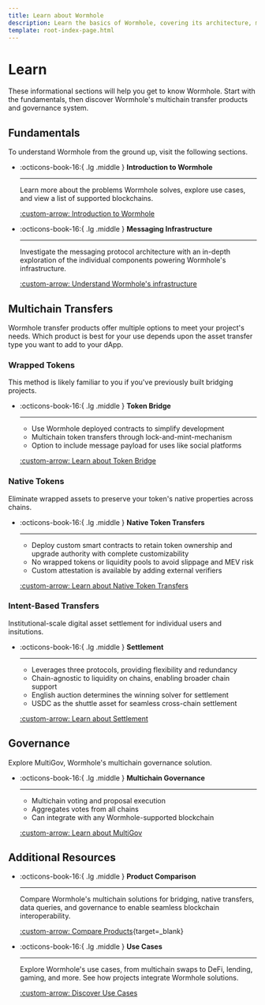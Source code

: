 ```yaml
---
title: Learn about Wormhole
description: Learn the basics of Wormhole, covering its architecture, messaging protocols, and how it enables multichain communication and asset transfers.
template: root-index-page.html
---
```


# Learn

These informational sections will help you get to know Wormhole. Start with the fundamentals, then discover Wormhole's multichain transfer products and governance system.

## Fundamentals

To understand Wormhole from the ground up, visit the following sections.

<div class="grid cards" markdown>

-   :octicons-book-16:{ .lg .middle } **Introduction to Wormhole**

    ---

    Learn more about the problems Wormhole solves, explore use cases, and view a list of supported blockchains. 

    [:custom-arrow: Introduction to Wormhole](/docs/learn/introduction/)

-   :octicons-book-16:{ .lg .middle } **Messaging Infrastructure**

    ---

    Investigate the messaging protocol architecture with an in-depth exploration of the individual components powering Wormhole's infrastructure.   

    [:custom-arrow: Understand Wormhole's infrastructure](/docs/learn/infrastructure/)

</div>

## Multichain Transfers

Wormhole transfer products offer multiple options to meet your project's needs. Which product is best for your use depends upon the asset transfer type you want to add to your dApp. 

### Wrapped Tokens

This method is likely familiar to you if you've previously built bridging projects. 

<div class="grid cards" markdown>

-   :octicons-book-16:{ .lg .middle } **Token Bridge**

    ---

    - Use Wormhole deployed contracts to simplify development
    - Multichain token transfers through lock-and-mint-mechanism
    - Option to include message payload for uses like social platforms
    
    [:custom-arrow: Learn about Token Bridge](/docs/learn/transfers/token-bridge/)

</div>

### Native Tokens

Eliminate wrapped assets to preserve your token's native properties across chains.

<div class="grid cards" markdown>

-   :octicons-book-16:{ .lg .middle } **Native Token Transfers**

    ---

    - Deploy custom smart contracts to retain token ownership and upgrade authority with complete customizability
    - No wrapped tokens or liquidity pools to avoid slippage and MEV risk
    - Custom attestation is available by adding external verifiers

    [:custom-arrow: Learn about Native Token Transfers](/docs/learn/transfers/native-token-transfers/)

</div>

### Intent-Based Transfers

Institutional-scale digital asset settlement for individual users and insitutions.

<div class="grid cards" markdown>

-   :octicons-book-16:{ .lg .middle } **Settlement**

    ---

    - Leverages three protocols, providing flexibility and redundancy
    - Chain-agnostic to liquidity on chains, enabling broader chain support
    - English auction determines the winning solver for settlement
    - USDC as the shuttle asset for seamless cross-chain settlement

    [:custom-arrow: Learn about Settlement](/docs/learn/transfers/settlement/)

</div>

## Governance

Explore MultiGov, Wormhole's multichain governance solution.

<div class="grid cards" markdown>

-   :octicons-book-16:{ .lg .middle } **Multichain Governance**

    ---

    - Multichain voting and proposal execution
    - Aggregates votes from all chains 
    - Can integrate with any Wormhole-supported blockchain

    [:custom-arrow: Learn about MultiGov](/docs/learn/governance/)

</div>

## Additional Resources

<div class="grid cards" markdown>

-   :octicons-book-16:{ .lg .middle } **Product Comparison**

    ---

    Compare Wormhole's multichain solutions for bridging, native transfers, data queries, and governance to enable seamless blockchain interoperability.

    [:custom-arrow: Compare Products](/docs/build/start-building/products/){target=\_blank}

-   :octicons-book-16:{ .lg .middle } **Use Cases**

    ---

    Explore Wormhole's use cases, from multichain swaps to DeFi, lending, gaming, and more. See how projects integrate Wormhole solutions.

    [:custom-arrow: Discover Use Cases](/docs/build/start-building/use-cases/)

</div>
